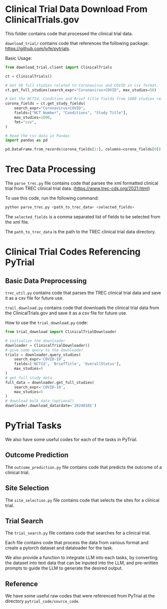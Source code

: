 # Clinical Trial Data Download From ClinicalTrials.gov
This folder contains code that processed the clinical trial data.

`download_trial/` contains code that references the following package: https://github.com/jvfe/pytrials.

Basic Usage:

```python
from download_trial.client import ClinicalTrials

ct = ClinicalTrials()

# Get 50 full studies related to Coronavirus and COVID in csv format.
ct.get_full_studies(search_expr="Coronavirus+COVID", max_studies=50)

# Get the NCTId, Condition and Brief title fields from 1000 studies related to Coronavirus and Covid, in csv format.
corona_fields = ct.get_study_fields(
    search_expr="Coronavirus+COVID",
    fields=["NCT Number", "Conditions", "Study Title"],
    max_studies=1000,
    fmt="csv",
)

# Read the csv data in Pandas
import pandas as pd

pd.DataFrame.from_records(corona_fields[1:], columns=corona_fields[0])
```

# Trec Data Processing

The `parse_trec.py` file contains code that parses the xml formatted clinical trial from TREC clinical trial data. (https://www.trec-cds.org/2021.html)

To use this code, run the following command:

```bash
python parse_trec.py <path_to_trec_data> <selected_fields>
```

The `selected_fields` is a comma separated list of fields to be selected from the xml file.

The `path_to_trec_data` is the path to the TREC clinical trial data directory. 

# Clinical Trial Codes Referencing PyTrial

## Basic Data Preprocessing

`trec_util.py` contains code that parses the TREC clinical trial data and save it as a csv file for future use.

`trail_download.py` contains code that downloads the clinical trial data from the ClinicalTrials.gov and save it as a csv file for future use. 

How to use the `trial_download.py` code:

```python
from trial_download import ClinicalTrialDownloader

# initialize the downloader
downloader = ClinicalTrialDownloader()
# give some query to the downloader
trials = downloader.query_studies(
    search_expr='COVID-19',
    fields=['NCTId', 'BriefTitle', 'OverallStatus'],
    max_studies=5
)
# get full study data
full_data = downloader.get_full_studies(
    search_expr='COVID-19',
    max_studies=5
)
# download bulk data (optional)
downloader.download_data(date='20240101')
```

# PyTrial Tasks

We also have some useful codes for each of the tasks in PyTrial.

## Outcome Prediction

The `outcome_prediction.py` file contains code that predicts the outcome of a clinical trial.

## Site Selection

The `site_selection.py` file contains code that selects the sites for a clinical trial.

## Trial Search

The `trial_search.py` file contains code that searches for a clinical trial.

Each file contains code that process the data from various format and create a pytorch dataset and dataloader for the task. 

We also provide a function to integrate LLM into each tasks, by converting the dataset into text data that can be inputed into the LLM, and pre-written prompts to guide the LLM to generate the desired output. 

## Reference

We have some useful raw codes that were referenced from PyTrial at the directory `pytrial_code/source_code`. 

